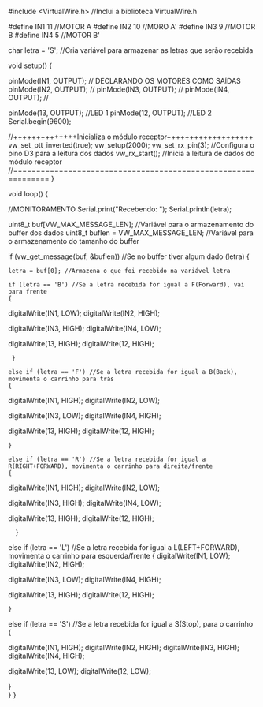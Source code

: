 #include <VirtualWire.h> //Inclui a biblioteca VirtualWire.h

#define IN1 11 //MOTOR A
#define IN2 10 //MORO A'
#define IN3 9 //MOTOR B
#define IN4 5 //MOTOR B'

char letra = 'S'; //Cria variável para armazenar as letras que serão recebida

void setup()
{

pinMode(IN1, OUTPUT); // DECLARANDO OS MOTORES COMO SAÍDAS
pinMode(IN2, OUTPUT); //
pinMode(IN3, OUTPUT); //
pinMode(IN4, OUTPUT); //


pinMode(13, OUTPUT); //LED 1
pinMode(12, OUTPUT); //LED 2
 Serial.begin(9600);

  //++++++++++++++Inicializa o módulo receptor+++++++++++++++++++
  vw_set_ptt_inverted(true);
  vw_setup(2000);
  vw_set_rx_pin(3); //Configura o pino D3 para a leitura dos dados
  vw_rx_start(); //Inicia a leitura de dados do módulo receptor
  //==============================================================
}


void loop()
{

//MONITORAMENTO
Serial.print("Recebendo: ");
Serial.println(letra);

  uint8_t buf[VW_MAX_MESSAGE_LEN]; //Variável para o armazenamento do buffer dos dados
  uint8_t buflen = VW_MAX_MESSAGE_LEN; //Variável para o armazenamento do tamanho do buffer

  if (vw_get_message(buf, &buflen)) //Se no buffer tiver algum dado (letra)
  {

    letra = buf[0]; //Armazena o que foi recebido na variável letra

    if (letra == 'B') //Se a letra recebida for igual a F(Forward), vai para frente
    {
      
digitalWrite(IN1, LOW);
digitalWrite(IN2, HIGH);
      
digitalWrite(IN3, HIGH);
digitalWrite(IN4, LOW);

digitalWrite(13, HIGH);
digitalWrite(12, HIGH);
 
     }

    else if (letra == 'F') //Se a letra recebida for igual a B(Back), movimenta o carrinho para trás
    {

digitalWrite(IN1, HIGH);
digitalWrite(IN2, LOW);

digitalWrite(IN3, LOW);
digitalWrite(IN4, HIGH);

digitalWrite(13, HIGH);
digitalWrite(12, HIGH);

    }

    else if (letra == 'R') //Se a letra recebida for igual a R(RIGHT+FORWARD), movimenta o carrinho para direita/frente
    {
digitalWrite(IN1, HIGH);
digitalWrite(IN2, LOW);

digitalWrite(IN3, HIGH);
digitalWrite(IN4, LOW);

digitalWrite(13, HIGH);
digitalWrite(12, HIGH);
      
      }

else if (letra == 'L') //Se a letra recebida for igual a L(LEFT+FORWARD), movimenta o carrinho para esquerda/frente
    { 
digitalWrite(IN1, LOW);
digitalWrite(IN2, HIGH);
 
digitalWrite(IN3, LOW);
digitalWrite(IN4, HIGH);

digitalWrite(13, HIGH);
digitalWrite(12, HIGH);
     
    } 
      
else if (letra == 'S') //Se a letra recebida for igual a S(Stop), para o carrinho
    {

digitalWrite(IN1, HIGH);
digitalWrite(IN2, HIGH);
digitalWrite(IN3, HIGH);
digitalWrite(IN4, HIGH);

digitalWrite(13, LOW);
digitalWrite(12, LOW);

}    
}
}
